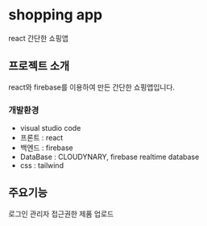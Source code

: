 # shopping app
react 간단한 쇼핑앱

## 프로젝트 소개
react와 firebase를 이용하여 만든 간단한 쇼핑앱입니다.

### 개발환경
- visual studio code
- 프론트 : react
- 백엔드 : firebase
- DataBase : CLOUDYNARY, firebase realtime database
- css : tailwind

## 주요기능
로그인
관리자 접근권한
제품 업로드

